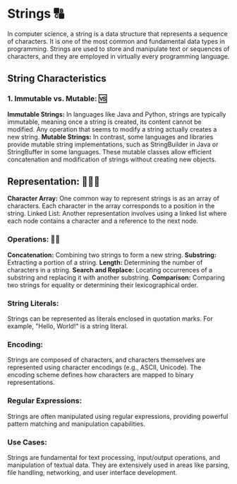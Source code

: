 # Strings 🔠
In computer science, a string is a data structure that represents a sequence of characters. It is one of the most common and fundamental data types in programming. Strings are used to store and manipulate text or sequences of characters, and they are employed in virtually every programming language.<br>

## String Characteristics
### 1. Immutable vs. Mutable: 🆚
**Immutable Strings:** In languages like Java and Python, strings are typically immutable, meaning once a string is created, its content cannot be modified. Any operation that seems to modify a string actually creates a new string.
**Mutable Strings:** In contrast, some languages and libraries provide mutable string implementations, such as StringBuilder in Java or StringBuffer in some languages. These mutable classes allow efficient concatenation and modification of strings without creating new objects.

## Representation: 🧑🏻‍💼
**Character Array:** One common way to represent strings is as an array of characters. Each character in the array corresponds to a position in the string.
Linked List: Another representation involves using a linked list where each node contains a character and a reference to the next node.

### Operations: 🏋🏻
**Concatenation:** Combining two strings to form a new string.
**Substring:** Extracting a portion of a string.
**Length:** Determining the number of characters in a string.
**Search and Replace:** Locating occurrences of a substring and replacing it with another substring.
**Comparison:** Comparing two strings for equality or determining their lexicographical order.

### String Literals: 
Strings can be represented as literals enclosed in quotation marks. For example, "Hello, World!" is a string literal.

### Encoding:
Strings are composed of characters, and characters themselves are represented using character encodings (e.g., ASCII, Unicode). The encoding scheme defines how characters are mapped to binary representations.

### Regular Expressions:
Strings are often manipulated using regular expressions, providing powerful pattern matching and manipulation capabilities.

### Use Cases:
Strings are fundamental for text processing, input/output operations, and manipulation of textual data.
They are extensively used in areas like parsing, file handling, networking, and user interface development.